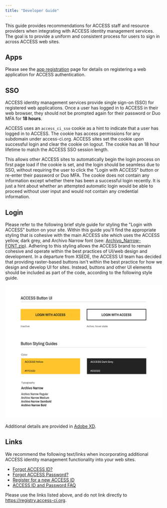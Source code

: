 ```yaml
---
title: "Developer Guide"
---
```


This guide provides recommendations for ACCESS staff and resource providers when integrating with ACCESS identity management services.
The goal is to provide a uniform and consistent process for users to sign in across ACCESS web sites.

Apps
----
Please see the [app registration](/register-app) page for details on registering a web application for ACCESS authentication.

SSO
---
ACCESS identity management services provide single sign-on (SSO) for registered web applications.
Once a user has logged in to ACCESS in their web browser, they should not be prompted again for their password or Duo MFA for **18 hours**.

ACCESS uses an `access_ci_sso` cookie as a hint to indicate that a user has logged in to ACCESS.
The cookie has access permissions for any subdomain under access-ci.org.
ACCESS sites set the cookie upon successful login and clear the cookie on logout.
The cookie has an 18 hour lifetime to match the ACCESS SSO session length.

This allows other ACCESS sites to automatically begin the login process on first page load if the cookie is set,
and the login should be seamless due to SSO,
without requiring the user to click the "Login with ACCESS" button or re-enter their password or Duo MFA.
The cookie does not contain any information except whether there has been a successful login recently.
It is just a hint about whether an attempted automatic login would be able to proceed without user input
and would not contain any credential information.

Login
------
Please refer to the following brief style guide for styling the "Login with ACCESS" button on your site. Within this guide you'll find the appropriate styling that is cohesive with the main ACCESS site which uses the ACCESS yellow, dark grey, and Archivo Narrow font (see: [Archivo_Narrow-FONT.zip](/Archivo_Narrow-FONT.zip)). Adhering to this styling allows the ACCESS brand to remain cohesive and operate within the best practices of UI/web design and development. In a departure from XSEDE, the ACCESS UI team has decided that providing raster-based buttons isn't within the best practice for how we design and develop UI for sites. Instead, buttons and other UI elements should be included as part of the code, according to the following style guide.

![Login with ACCESS - Style Guide](/ACCESS_Login_Button.jpg)

Additional details are provided in [Adobe XD](https://xd.adobe.com/view/d332fba6-6d51-4436-bacd-c807f991e5f7-8661/).

Links
-----
We recommend the following text/links when incorporating additional ACCESS identity management functionality into your web sites.
* [Forgot ACCESS ID?](https://identity.access-ci.org/username-reminder)
* [Forgot ACCESS Password?](https://identity.access-ci.org/password-reset)
* [Register for a new ACCESS ID](https://identity.access-ci.org/new-user)
* [ACCESS ID and Password FAQ](https://identity.access-ci.org/faq)

Please use the links listed above, and do not link directly to <https://registry.access-ci.org>.
